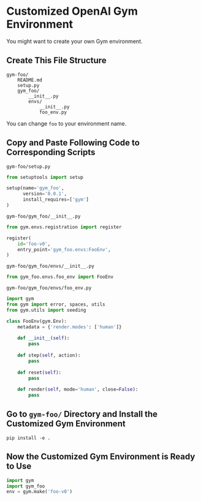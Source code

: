 # Customized OpenAI Gym Environment

You might want to create your own Gym environment.

## Create This File Structure

```
gym-foo/
    README.md
    setup.py
    gym_foo/
        __init__.py
        envs/
            __init__.py
            foo_env.py
```

You can change `foo` to your environment name.

## Copy and Paste Following Code to Corresponding Scripts

`gym-foo/setup.py`
```python
from setuptools import setup

setup(name='gym_foo',
      version='0.0.1',
      install_requires=['gym']
)
```

`gym-foo/gym_foo/__init__.py`
```python
from gym.envs.registration import register

register(
    id='foo-v0',
    entry_point='gym_foo.envs:FooEnv',
)
```

`gym-foo/gym_foo/envs/__init__.py`
```python
from gym_foo.envs.foo_env import FooEnv
```

`gym-foo/gym_foo/envs/foo_env.py`
```python
import gym
from gym import error, spaces, utils
from gym.utils import seeding

class FooEnv(gym.Env):
    metadata = {'render.modes': ['human']}
    
    def __init__(self):
        pass
    
    def step(self, action):
        pass
    
    def reset(self):
        pass
    
    def render(self, mode='human', close=False):
        pass
```

## Go to `gym-foo/` Directory and Install the Customized Gym Environment

```
pip install -e .
```

## Now the Customized Gym Environment is Ready to Use

```python
import gym
import gym_foo
env = gym.make('foo-v0')
```
